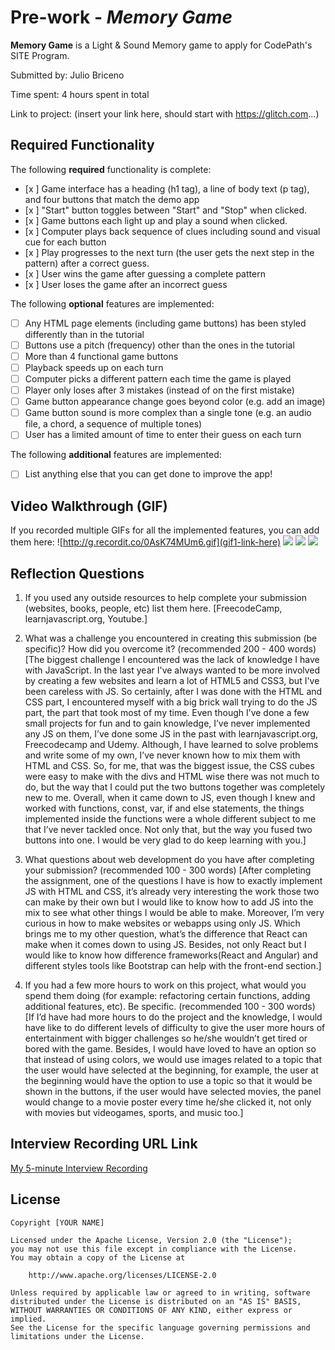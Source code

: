 # Pre-work - _Memory Game_

**Memory Game** is a Light & Sound Memory game to apply for CodePath's SITE Program.

Submitted by: Julio Briceno

Time spent: 4 hours spent in total

Link to project: (insert your link here, should start with https://glitch.com...)

## Required Functionality

The following **required** functionality is complete:

- [x ] Game interface has a heading (h1 tag), a line of body text (p tag), and four buttons that match the demo app
- [x ] "Start" button toggles between "Start" and "Stop" when clicked.
- [x ] Game buttons each light up and play a sound when clicked.
- [x ] Computer plays back sequence of clues including sound and visual cue for each button
- [x ] Play progresses to the next turn (the user gets the next step in the pattern) after a correct guess.
- [x ] User wins the game after guessing a complete pattern
- [x ] User loses the game after an incorrect guess

The following **optional** features are implemented:

- [ ] Any HTML page elements (including game buttons) has been styled differently than in the tutorial
- [ ] Buttons use a pitch (frequency) other than the ones in the tutorial
- [ ] More than 4 functional game buttons
- [ ] Playback speeds up on each turn
- [ ] Computer picks a different pattern each time the game is played
- [ ] Player only loses after 3 mistakes (instead of on the first mistake)
- [ ] Game button appearance change goes beyond color (e.g. add an image)
- [ ] Game button sound is more complex than a single tone (e.g. an audio file, a chord, a sequence of multiple tones)
- [ ] User has a limited amount of time to enter their guess on each turn

The following **additional** features are implemented:

- [ ] List anything else that you can get done to improve the app!

## Video Walkthrough (GIF)

If you recorded multiple GIFs for all the implemented features, you can add them here:
![http://g.recordit.co/0AsK74MUm6.gif](gif1-link-here)
![](gif2-link-here)
![](gif3-link-here)
![](gif4-link-here)

## Reflection Questions

1. If you used any outside resources to help complete your submission (websites, books, people, etc) list them here.
   [FreecodeCamp, learnjavascript.org, Youtube.]

2. What was a challenge you encountered in creating this submission (be specific)? How did you overcome it? (recommended 200 - 400 words)
   [The biggest challenge I encountered was the lack of knowledge I have with JavaScript. In the last year I've always wanted to be more involved by creating a few websites and learn a lot of HTML5 and CSS3, but I've been careless with JS. So certainly, after I was done with the HTML and CSS part, I encountered myself with a big brick wall trying to do the JS part, the part that took most of my time. Even though I’ve done a few small projects for fun and to gain knowledge, I’ve never implemented any JS on them, I’ve done some JS in the past with learnjavascript.org, Freecodecamp and Udemy. Although, I have learned to solve problems and write some of my own, I’ve never known how to mix them with HTML and CSS. So, for me, that was the biggest issue, the CSS cubes were easy to make with the divs and HTML wise there was not much to do, but the way that I could put the two buttons together was completely new to me. Overall, when it came down to JS, even though I knew and worked with functions, const, var, if and else statements, the things implemented inside the functions were a whole different subject to me that I’ve never tackled once. Not only that, but the way you fused two buttons into one. I would be very glad to do keep learning with you.]

3. What questions about web development do you have after completing your submission? (recommended 100 - 300 words)
   [After completing the assignment, one of the questions I have is how to exactly implement JS with HTML and CSS, it’s already very interesting the work those two can make by their own but I would like to know how to add JS into the mix to see what other things I would be able to make. Moreover, I’m very curious in how to make websites or webapps using only JS. Which brings me to my other question, what’s the difference that React can make when it comes down to using JS. Besides, not only React but I would like to know how difference frameworks(React and Angular) and different styles tools like Bootstrap can help with the front-end section.]

4. If you had a few more hours to work on this project, what would you spend them doing (for example: refactoring certain functions, adding additional features, etc). Be specific. (recommended 100 - 300 words)
   [If I’d have had more hours to do the project and the knowledge, I would have like to do different levels of difficulty to give the user more hours of entertainment with bigger challenges so he/she wouldn’t get tired or bored with the game. Besides, I would have loved to have an option so that instead of using colors, we would use images related to a topic that the user would have selected at the beginning, for example, the user at the beginning would have the option to use a topic so that it would be shown in the buttons, if the user would have selected movies, the panel would change to a movie poster every time he/she clicked it, not only with movies but videogames, sports, and music too.]

## Interview Recording URL Link

[My 5-minute Interview Recording](your-link-here)

## License

    Copyright [YOUR NAME]

    Licensed under the Apache License, Version 2.0 (the "License");
    you may not use this file except in compliance with the License.
    You may obtain a copy of the License at

        http://www.apache.org/licenses/LICENSE-2.0

    Unless required by applicable law or agreed to in writing, software
    distributed under the License is distributed on an "AS IS" BASIS,
    WITHOUT WARRANTIES OR CONDITIONS OF ANY KIND, either express or implied.
    See the License for the specific language governing permissions and
    limitations under the License.
